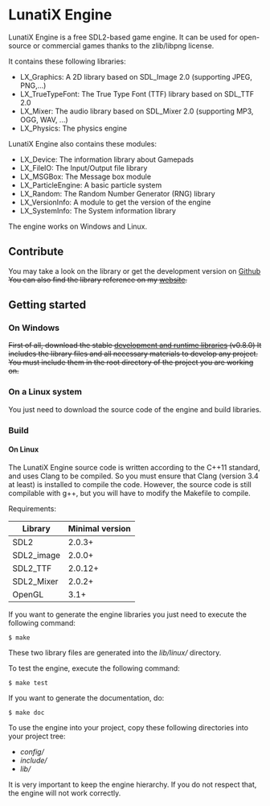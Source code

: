 # LunatiX Engine #

LunatiX Engine is a free SDL2-based game engine. It can be used for open-source or
commercial games thanks to the zlib/libpng license.

It contains these following libraries:
- LX\_Graphics: A 2D library based on SDL_Image 2.0 (supporting JPEG, PNG,...)
- LX\_TrueTypeFont: The True Type Font (TTF) library based on SDL_TTF 2.0
- LX\_Mixer: The audio library based on SDL_Mixer 2.0 (supporting MP3, OGG, WAV, ...)
- LX\_Physics: The physics engine

LunatiX Engine also contains these modules:
- LX\_Device: The information library about Gamepads
- LX\_FileIO: The Input/Output file library
- LX\_MSGBox: The Message box module
- LX\_ParticleEngine: A basic particle system
- LX\_Random: The Random Number Generator (RNG) library
- LX_VersionInfo: A module to get the version of the engine
- LX\_SystemInfo: The System information library

The engine works on Windows and Linux.

## Contribute ##

You may take a look on the library or get the development version
on [Github](https://github.com/Gumichan01/lunatix-engine) ~~You can also find
the library reference on my [website](http://gumichan01.kappatau.fr/reference/lunatix-engine/v0.8.0/).~~

## Getting started ##
### On Windows ###

~~First of all, download the stable [development and runtime libraries](https://github.com/Gumichan01/lunatix-engine/releases/tag/LX-v0.8.0) (v0.8.0)
It includes the library files and all necessary materials to develop any project.
You must include them in the root directory of the project you are working on.~~

### On a Linux system ###

You just need to download the source code of the engine and build libraries.

### Build ###
#### On Linux ####

The LunatiX Engine source code is written according to the C++11 standard, and
uses Clang to be compiled.
So you must ensure that Clang (version 3.4 at least) is installed to compile the code.
However, the source code is still compilable with g++, but you will have to
modify the Makefile to compile.

Requirements:

|   Library  | Minimal version |
|     ---    |       ---       |
|    SDL2    |      2.0.3+     |
| SDL2_image |      2.0.0+     |
|  SDL2_TTF  |      2.0.12+    |
| SDL2_Mixer |      2.0.2+     |
|   OpenGL   |       3.1+      |

If you want to generate the engine libraries you just need
to execute the following command:

    $ make

These two library files are generated into the *lib/linux/* directory.

To test the engine, execute the following command:

    $ make test

If you want to generate the documentation, do:

    $ make doc

To use the engine into your project, copy these following directories
into your project tree:

 - *config/*
 - *include/*
 - *lib/*

It is very important to keep the engine hierarchy. If you do not respect that,
the engine will not work correctly.
